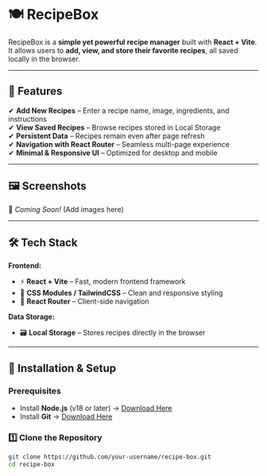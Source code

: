 # 🍽️ RecipeBox

RecipeBox is a **simple yet powerful recipe manager** built with **React + Vite**. It allows users to **add, view, and store their favorite recipes**, all saved locally in the browser.

---

## 🌟 Features

✔ **Add New Recipes** – Enter a recipe name, image, ingredients, and instructions  
✔ **View Saved Recipes** – Browse recipes stored in Local Storage  
✔ **Persistent Data** – Recipes remain even after page refresh  
✔ **Navigation with React Router** – Seamless multi-page experience  
✔ **Minimal & Responsive UI** – Optimized for desktop and mobile

---

## 🖼️ Screenshots

🚀 _Coming Soon!_ (Add images here)

---

## 🛠️ Tech Stack

**Frontend:**

- ⚡ **React + Vite** – Fast, modern frontend framework
- 🎨 **CSS Modules / TailwindCSS** – Clean and responsive styling
- 🚦 **React Router** – Client-side navigation

**Data Storage:**

- 🗃️ **Local Storage** – Stores recipes directly in the browser

---

## 🔧 Installation & Setup

### **Prerequisites**

- Install **Node.js** (v18 or later) → [Download Here](https://nodejs.org/)
- Install **Git** → [Download Here](https://git-scm.com/)

### **1️⃣ Clone the Repository**

```bash
git clone https://github.com/your-username/recipe-box.git
cd recipe-box
```
